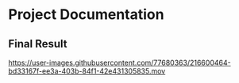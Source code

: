 # Project Documentation
## Final Result


https://user-images.githubusercontent.com/77680363/216600464-bd33167f-ee3a-403b-84f1-42e431305835.mov

